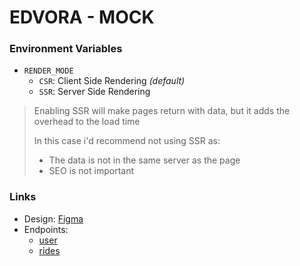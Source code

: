 # EDVORA - MOCK

### Environment Variables

- `RENDER_MODE`
  - `CSR`: Client Side Rendering _(default)_
  - `SSR`: Server Side Rendering

> Enabling SSR will make pages return with data,
> but it adds the overhead to the load time
>
> In this case i'd recommend not using SSR as:
>
> - The data is not in the same server as the page
> - SEO is not important

### Links

- Design: [Figma](https://www.figma.com/file/9j4F2PE2JWO12B4ZtvLNBi/Desktop-test?node-id=0%3A1)
- Endpoints:
  - [user](https://assessment.api.vweb.app/user)
  - [rides](https://assessment.api.vweb.app/rides)

